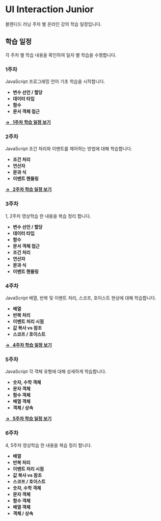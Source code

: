 # UI Interaction Junior 

블렌디드 러닝 주차 별 온라인 강의 학습 일정입니다.

## 학습 일정

각 주차 별 학습 내용을 확인하여 일자 별 학습을 수행합니다.

### 1주차

JavaScript 프로그래밍 언어 기초 학습을 시작합니다.

- <b>변수 선언 / 할당</b>
- <b>데이터 타입</b>
- <b>함수</b>
- <b>문서 객체 접근</b>

**[→ &nbsp; 1주차 학습 일정 보기](./WEEK01.md)**

### 2주차 

JavaScript 조건 처리와 이벤트를 제어하는 방법에 대해 학습합니다.

- <b>조건 처리</b>
- <b>연산자</b>
- <b>문과 식</b>
- <b>이벤트 핸들링</b>

**[→ &nbsp; 2주차 학습 일정 보기](./WEEK02.md)**

### 3주차

1, 2주차 영상학습 한 내용을 복습 정리 합니다.

- <b>변수 선언 / 할당</b>
- <b>데이터 타입</b>
- <b>함수</b>
- <b>문서 객체 접근</b>
- <b>조건 처리</b>
- <b>연산자</b>
- <b>문과 식</b>
- <b>이벤트 핸들링</b>

### 4주차

JavaScript 배열, 반복 및 이벤트 처리, 스코프, 호이스트 현상에 대해 학습합니다.

- <b>배열</b>
- <b>반복 처리</b>
- <b>이벤트 처리 시점</b>
- <b>값 복사 vs 참조</b>
- <b>스코프 / 호이스트</b>

**[→ &nbsp; 4주차 학습 일정 보기](./WEEK04.md)**

### 5주차

JavaScript 각 객체 유형에 대해 상세하게 학습합니다.

- <b>숫자, 수학 객체</b>
- <b>문자 객체</b>
- <b>함수 객체</b>
- <b>배열 객체</b>
- <b>객체 / 상속</b>

**[→ &nbsp; 5주차 학습 일정 보기](./WEEK05.md)**

### 6주차

4, 5주차 영상학습 한 내용을 복습 정리 합니다.

- <b>배열</b>
- <b>반복 처리</b>
- <b>이벤트 처리 시점</b>
- <b>값 복사 vs 참조</b>
- <b>스코프 / 호이스트</b>
- <b>숫자, 수학 객체</b>
- <b>문자 객체</b>
- <b>함수 객체</b>
- <b>배열 객체</b>
- <b>객체 / 상속</b>